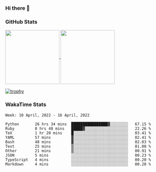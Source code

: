 ### Hi there 👋

### GitHub Stats

<a href="https://github.com/anuraghazra/github-readme-stats">
  <img align="center" height="170px" src="https://github-readme-stats.vercel.app/api/top-langs/?username=tksfjt1024&layout=compact&count_private=true&show_icons=true&show_icons=true&theme=graywhite" />
</a>
<a href="https://github.com/anuraghazra/github-readme-stats">
  <img align="center" height="170px" src="https://github-readme-stats.vercel.app/api?username=tksfjt1024&count_private=true&show_icons=true&show_icons=true&theme=graywhite" />
</a>

[![trophy](https://github-profile-trophy.vercel.app/?username=tksfjt1024)](https://github.com/ryo-ma/github-profile-trophy)

### WakaTime Stats

<!--START_SECTION:waka-->
```text
Week: 10 April, 2022 - 16 April, 2022

Python       26 hrs 34 mins  ████████████████▓░░░░░░░░   67.15 % 
Ruby         8 hrs 48 mins   █████▓░░░░░░░░░░░░░░░░░░░   22.26 % 
TeX          1 hr 20 mins    █░░░░░░░░░░░░░░░░░░░░░░░░   03.41 % 
YAML         57 mins         ▓░░░░░░░░░░░░░░░░░░░░░░░░   02.41 % 
Bash         48 mins         ▓░░░░░░░░░░░░░░░░░░░░░░░░   02.03 % 
Text         25 mins         ▒░░░░░░░░░░░░░░░░░░░░░░░░   01.08 % 
Other        21 mins         ▒░░░░░░░░░░░░░░░░░░░░░░░░   00.91 % 
JSON         5 mins          ░░░░░░░░░░░░░░░░░░░░░░░░░   00.23 % 
TypeScript   4 mins          ░░░░░░░░░░░░░░░░░░░░░░░░░   00.20 % 
Markdown     4 mins          ░░░░░░░░░░░░░░░░░░░░░░░░░   00.20 % 
```
<!--END_SECTION:waka-->
